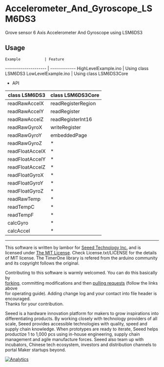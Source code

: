 # Accelerometer_And_Gyroscope_LSM6DS3
Grove sensor 6 Axis Accelerometer And Gyroscope using LSM6DS3

## Usage

    Example           | Feature
--------------------- | -------------
HighLevelExample.ino  | Using class LSM6DS3
LowLevelExample.ino   | Using class LSM6DS3Core

* API

class LSM6DS3   | class LSM6DS3Core
--------------- | -------------
readRawAccelX   | readRegisterRegion   
readRawAccelY   | readRegister         
readRawAccelZ   | readRegisterInt16  
readRawGyroX    | writeRegister       
readRawGyroY    | embeddedPage        
readRawGyroZ    | *
readFloatAccelX | *
readFloatAccelY | *
readFloatAccelZ | *
readFloatGyroX  | *
readFloatGyroY  | *
readFloatGyroZ  | *
readRawTemp     | *
readTempC       | *
readTempF       | *
calcGyro        | *
calcAccel       | *

----

This software is written by lambor for [Seeed Technology Inc.](http://www.seeed.cc) and is licensed under [The MIT License](http://opensource.org/licenses/mit-license.php). Check License.txt/LICENSE for the details of MIT license. The TimerOne library is refered from the arduino community and its copyright follows the original.

Contributing to this software is warmly welcomed. You can do this basically by<br>
[forking](https://help.github.com/articles/fork-a-repo), committing modifications and then [pulling requests](https://help.github.com/articles/using-pull-requests) (follow the links above<br>
for operating guide). Adding change log and your contact into file header is encouraged.<br>
Thanks for your contribution.

Seeed is a hardware innovation platform for makers to grow inspirations into differentiating products. By working closely with technology providers of all scale, Seeed provides accessible technologies with quality, speed and supply chain knowledge. When prototypes are ready to iterate, Seeed helps productize 1 to 1,000 pcs using in-house engineering, supply chain management and agile manufacture forces. Seeed also team up with incubators, Chinese tech ecosystem, investors and distribution channels to portal Maker startups beyond.




[![Analytics](https://ga-beacon.appspot.com/UA-46589105-3/Grove_4Digital_Display)](https://github.com/igrigorik/ga-beacon)

